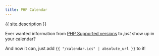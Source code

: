 ```yaml
---
title: PHP Calendar
---
```


<p class="lead">{{ site.description }}</p>

Ever wanted information from [PHP Supported versions](http://php.net/supported-versions.php) to _just_ show up in your calendar?

And now it can, just add `{{ "/calendar.ics" | absolute_url }}` to it! 